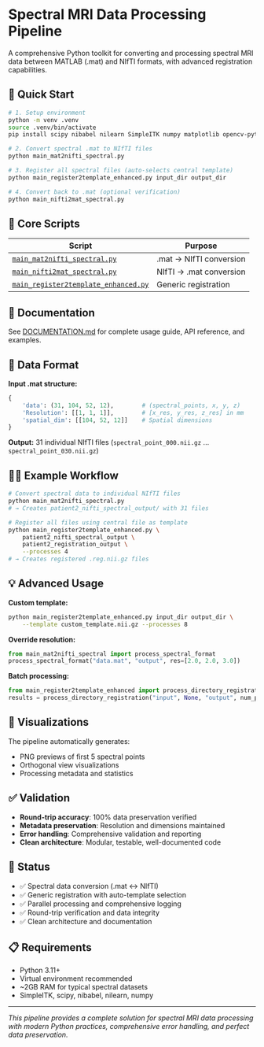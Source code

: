 # Spectral MRI Data Processing Pipeline

A comprehensive Python toolkit for converting and processing spectral MRI data between MATLAB (.mat) and NIfTI formats, with advanced registration capabilities.

## 🚀 Quick Start

```bash
# 1. Setup environment
python -m venv .venv
source .venv/bin/activate
pip install scipy nibabel nilearn SimpleITK numpy matplotlib opencv-python

# 2. Convert spectral .mat to NIfTI files
python main_mat2nifti_spectral.py

# 3. Register all spectral files (auto-selects central template)
python main_register2template_enhanced.py input_dir output_dir

# 4. Convert back to .mat (optional verification)
python main_nifti2mat_spectral.py
```

## 📁 Core Scripts

| Script | Purpose |
|--------|---------|
| [`main_mat2nifti_spectral.py`](DOCUMENTATION.md#main_mat2nifti_spectralpy) | .mat → NIfTI conversion |
| [`main_nifti2mat_spectral.py`](DOCUMENTATION.md#main_nifti2mat_spectralpy) | NIfTI → .mat conversion |
| [`main_register2template_enhanced.py`](DOCUMENTATION.md#main_register2template_enhancedpy) | Generic registration |

## 📖 Documentation

See [DOCUMENTATION.md](DOCUMENTATION.md) for complete usage guide, API reference, and examples.

## 🔧 Data Format

**Input .mat structure:**
```python
{
    'data': (31, 104, 52, 12),        # (spectral_points, x, y, z)
    'Resolution': [[1, 1, 1]],        # [x_res, y_res, z_res] in mm
    'spatial_dim': [[104, 52, 12]]    # Spatial dimensions
}
```

**Output:** 31 individual NIfTI files (`spectral_point_000.nii.gz` ... `spectral_point_030.nii.gz`)

## 🏃‍♂️ Example Workflow

```bash
# Convert spectral data to individual NIfTI files
python main_mat2nifti_spectral.py
# → Creates patient2_nifti_spectral_output/ with 31 files

# Register all files using central file as template
python main_register2template_enhanced.py \
    patient2_nifti_spectral_output \
    patient2_registration_output \
    --processes 4
# → Creates registered .reg.nii.gz files
```

## 💡 Advanced Usage

**Custom template:**
```bash
python main_register2template_enhanced.py input_dir output_dir \
    --template custom_template.nii.gz --processes 8
```

**Override resolution:**
```python
from main_mat2nifti_spectral import process_spectral_format
process_spectral_format("data.mat", "output", res=[2.0, 2.0, 3.0])
```

**Batch processing:**
```python
from main_register2template_enhanced import process_directory_registration
results = process_directory_registration("input", None, "output", num_processes=12)
```

## 🎨 Visualizations

The pipeline automatically generates:
- PNG previews of first 5 spectral points
- Orthogonal view visualizations
- Processing metadata and statistics

## ✅ Validation

- **Round-trip accuracy**: 100% data preservation verified
- **Metadata preservation**: Resolution and dimensions maintained
- **Error handling**: Comprehensive validation and reporting
- **Clean architecture**: Modular, testable, well-documented code

## 🚦 Status

- ✅ Spectral data conversion (.mat ↔ NIfTI)
- ✅ Generic registration with auto-template selection
- ✅ Parallel processing and comprehensive logging
- ✅ Round-trip verification and data integrity
- ✅ Clean architecture and documentation

## 📋 Requirements

- Python 3.11+
- Virtual environment recommended
- ~2GB RAM for typical spectral datasets
- SimpleITK, scipy, nibabel, nilearn, numpy

---

*This pipeline provides a complete solution for spectral MRI data processing with modern Python practices, comprehensive error handling, and perfect data preservation.*

